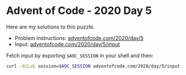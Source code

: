 # Advent of Code - 2020 Day 5
Here are my solutions to this puzzle.

* Problem instructions: [adventofcode.com/2020/day/5](https://adventofcode.com/2020/day/5)
* Input: [adventofcode.com/2020/day/5/input](https://adventofcode.com/2020/day/5/input)

Fetch input by exporting `$AOC_SESSION` in your shell and then:
```bash
curl -OJLsb session=$AOC_SESSION adventofcode.com/2020/day/5/input
```
